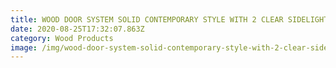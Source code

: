 ```yaml
---
title: WOOD DOOR SYSTEM SOLID CONTEMPORARY STYLE WITH 2 CLEAR SIDELIGHTS
date: 2020-08-25T17:32:07.863Z
category: Wood Products
image: /img/wood-door-system-solid-contemporary-style-with-2-clear-sidelights-1.jpg
---
```

